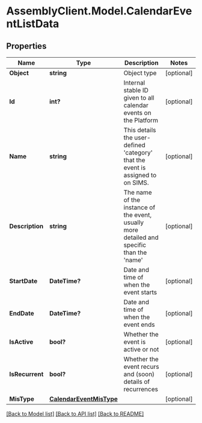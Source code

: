 # AssemblyClient.Model.CalendarEventListData
## Properties

Name | Type | Description | Notes
------------ | ------------- | ------------- | -------------
**Object** | **string** | Object type | [optional] 
**Id** | **int?** | Internal stable ID given to all calendar events on the Platform | [optional] 
**Name** | **string** | This details the user-defined &#39;category&#39; that the event is assigned to on SIMS. | [optional] 
**Description** | **string** | The name of the instance of the event, usually more detailed and specific than the &#39;name&#39; | [optional] 
**StartDate** | **DateTime?** | Date and time of when the event starts | [optional] 
**EndDate** | **DateTime?** | Date and time of when the event ends | [optional] 
**IsActive** | **bool?** | Whether the event is active or not | [optional] 
**IsRecurrent** | **bool?** | Whether the event recurs and (soon) details of recurrences | [optional] 
**MisType** | [**CalendarEventMisType**](CalendarEventMisType.md) |  | [optional] 

[[Back to Model list]](../README.md#documentation-for-models) [[Back to API list]](../README.md#documentation-for-api-endpoints) [[Back to README]](../README.md)

